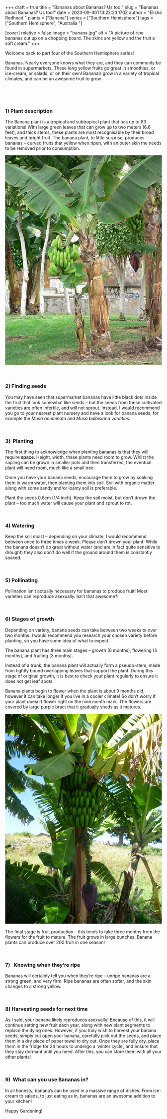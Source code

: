 +++
draft = true
title = "Bananas about Bananas? Us too!"
slug = "Bananas about Bananas? Us too!"
date = 2023-09-30T13:22:23.170Z
author = "Elisha Redhead "
plants = ["Banana"]
series = ["Southern Hemisphere"]
tags = ["Southern Hemisphere", "Australia "]

[cover]
relative = false
image = "banana.jpg"
alt = "A picture of ripe bananas cut up on a chopping board. The skins are yellow and the fruit a soft cream."
+++


Welcome back to part four of the Southern Hemisphere series!

Bananas. Nearly everyone knows what they are, and they can commonly be found in supermarkets. These long yellow fruits go great in smoothies, or ice-cream, or salads, or on their own! Banana’s grow in a variety of tropical climates, and can be an awesome fruit to grow.

 

 

### **1) Plant description**

The Banana plant is a tropical and subtropical plant that has up to 83 variations! With large green leaves that can grow up to two meters (6.6 feet), and thick stems, these plants are most recognisable by their broad leaves and bright fruit. The banana plant, to little surprise, produces bananas – curved fruits that yellow when ripen, with an outer skin the needs to be removed prior to consumption.



![An image displaying a banana plant - it has a large flower and two bunches of bananas hanging down, along with very large leaves. The bananas are unripe and green.](banana2.jpg)

 

### **2) Finding seeds**

You may have seen that supermarket bananas have little black dots inside the fruit that look somewhat like seeds – but the seeds from these cultivated varieties are often infertile, and will not sprout. Instead, I would recommend you go to your nearest plant nursery and have a look for banana seeds, for example the *Musa acuminata* and *Musa balbisiana varieties.*

 

### **3)  Planting**

The first thing to acknowledge when planting bananas is that they will require **space**. Height, width, these plants need room to grow. Whilst the sapling can be grown in smaller pots and then transferred, the eventual plant will need room, much like a small tree.

Once you have your banana seeds, encourage them to grow by soaking them in warm water, then planting them into soil. Soil with organic matter along with some sandy and/or loamy soil is preferable.

Plant the seeds 0.6cm (1/4 inch). Keep the soil moist, but don’t drown the plant – too much water will cause your plant and sprout to rot.

 

### **4) Watering**

Keep the soil moist – depending on your climate, I would recommend between once to three times a week. Please don’t drown your plant! While the banana doesn’t do great without water (and are in fact quite sensitive to drought) they also don’t do well if the ground around them is constantly soaked.

 

### **5) Pollinating**

Pollination isn’t actually necessary for bananas to produce fruit! Most varieties can reproduce asexually. Isn’t that awesome?!

 

### **6)** **Stages of growth**

Depending on variety, banana seeds can take between two weeks to over two months. I would recommend you research your chosen variety before planting, so you have some idea of what to expect.

The banana plant has three main stages – growth (6 months), flowering (3 months), and fruiting (3 months).

Instead of a trunk, the banana plant will actually form a pseudo-stem, made from tightly bound overlapping leaves that support the plant. During this stage of original growth, it is best to check your plant regularly to ensure it does not get leaf spots.

Banana plants begin to flower when the plant is about 9 months old, however it can take longer if you live in a cooler climate! So don’t worry if your plant doesn’t flower right on the nine month mark. The flowers are covered by large purple bract that it gradually sheds as it matures.



![An image of a banana tree with one bunch of unripe green bananas and a large dark purple flower](bananas-and-flower.jpg)

The final stage is fruit production – this tends to take three months from the flowers for the fruit to mature. The fruit grows in large bunches. Banana plants can produce over 200 fruit in one season!

 

### **7)   Knowing when they’re ripe**

Bananas will certainly tell you when they’re ripe – unripe bananas are a strong green, and very firm. Ripe bananas are often softer, and the skin changes to a strong yellow.

 

### **8) Harvesting seeds for next time**

As I said, your banana likely reproduces asexually! Because of this, it will continue setting new fruit each year, along with new plant segments to replace the dying ones. However, if you truly wish to harvest your banana seeds, simply cut open your banana, carefully pick out the seeds, and place them in a dry piece of paper towel to dry out. Once they are fully dry, place them in the fridge for 24 hours to undergo a ‘winter cycle’, and ensure that they stay dormant until you need. After this, you can store them with all your other plants!

 

### **9)  What can you use Bananas in?**

In all honesty, banana’s can be used in a massive range of dishes. From ice-cream to salads, to just eating as in, bananas are an awesome addition to your kitchen!

Happy Gardening!